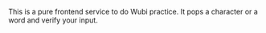 This is a pure frontend service to do Wubi practice. It pops a character or a word and verify your input.
